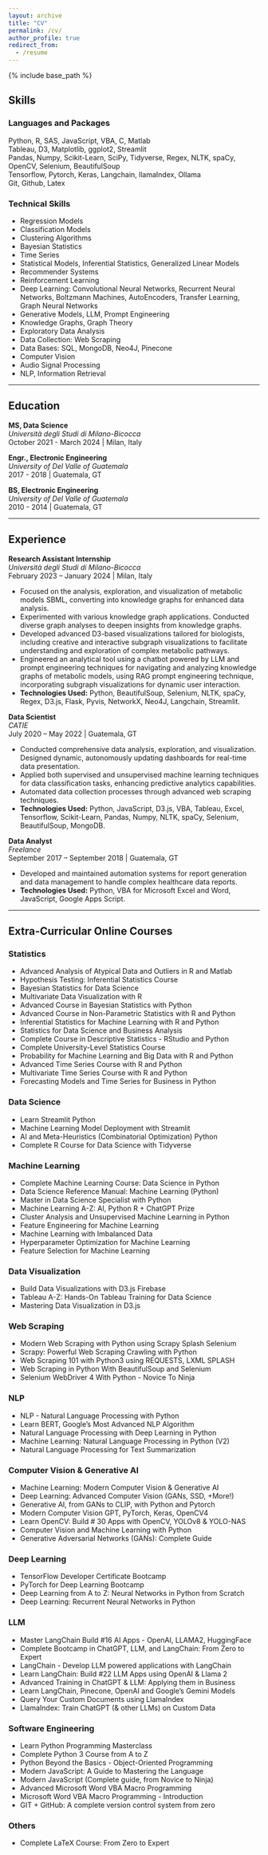 ```yaml
---
layout: archive
title: "CV"
permalink: /cv/
author_profile: true
redirect_from:
  - /resume
---
```


{% include base_path %}

## Skills

### Languages and Packages
Python, R, SAS, JavaScript, VBA, C, Matlab  
Tableau, D3, Matplotlib, ggplot2, Streamlit  
Pandas, Numpy, Scikit-Learn, SciPy, Tidyverse, Regex, NLTK, spaCy, OpenCV, Selenium, BeautifulSoup  
Tensorflow, Pytorch, Keras, Langchain, llamaIndex, Ollama  
Git, Github, Latex

### Technical Skills
- Regression Models
- Classification Models
- Clustering Algorithms
- Bayesian Statistics
- Time Series
- Statistical Models, Inferential Statistics, Generalized Linear Models
- Recommender Systems
- Reinforcement Learning
- Deep Learning: Convolutional Neural Networks, Recurrent Neural Networks, Boltzmann Machines, AutoEncoders, Transfer Learning, Graph Neural Networks
- Generative Models, LLM, Prompt Engineering
- Knowledge Graphs, Graph Theory
- Exploratory Data Analysis
- Data Collection: Web Scraping
- Data Bases: SQL, MongoDB, Neo4J, Pinecone
- Computer Vision
- Audio Signal Processing
- NLP, Information Retrieval

---

## Education

**MS, Data Science**  
*Università degli Studi di Milano-Bicocca*  
October 2021 - March 2024 | Milan, Italy

**Engr., Electronic Engineering**  
*University of Del Valle of Guatemala*  
2017 - 2018 | Guatemala, GT

**BS, Electronic Engineering**  
*University of Del Valle of Guatemala*  
2010 - 2014 | Guatemala, GT

---

## Experience

**Research Assistant Internship**  
*Università degli Studi di Milano-Bicocca*  
February 2023 – January 2024 | Milan, Italy

- Focused on the analysis, exploration, and visualization of metabolic models SBML, converting into knowledge graphs for enhanced data analysis.
- Experimented with various knowledge graph applications. Conducted diverse graph analyses to deepen insights from knowledge graphs.
- Developed advanced D3-based visualizations tailored for biologists, including creative and interactive subgraph visualizations to facilitate understanding and exploration of complex metabolic pathways.
- Engineered an analytical tool using a chatbot powered by LLM and prompt engineering techniques for navigating and analyzing knowledge graphs of metabolic models, using RAG prompt engineering technique, incorporating subgraph visualizations for dynamic user interaction.
- **Technologies Used:** Python, BeautifulSoup, Selenium, NLTK, spaCy, Regex, D3.js, Flask, Pyvis, NetworkX, Neo4J, Langchain, Streamlit.

**Data Scientist**  
*CATIE*  
July 2020 – May 2022 | Guatemala, GT

- Conducted comprehensive data analysis, exploration, and visualization. Designed dynamic, autonomously updating dashboards for real-time data presentation.
- Applied both supervised and unsupervised machine learning techniques for data classification tasks, enhancing predictive analytics capabilities.
- Automated data collection processes through advanced web scraping techniques.
- **Technologies Used:** Python, JavaScript, D3.js, VBA, Tableau, Excel, Tensorflow, Scikit-Learn, Pandas, Numpy, NLTK, spaCy, Selenium, BeautifulSoup, MongoDB.

**Data Analyst**  
*Freelance*  
September 2017 – September 2018 | Guatemala, GT

- Developed and maintained automation systems for report generation and data management to handle complex healthcare data reports.
- **Technologies Used:** Python, VBA for Microsoft Excel and Word, JavaScript, Google Apps Script.

---

## Extra-Curricular Online Courses

### Statistics
- Advanced Analysis of Atypical Data and Outliers in R and Matlab
- Hypothesis Testing: Inferential Statistics Course
- Bayesian Statistics for Data Science
- Multivariate Data Visualization with R
- Advanced Course in Bayesian Statistics with Python
- Advanced Course in Non-Parametric Statistics with R and Python
- Inferential Statistics for Machine Learning with R and Python
- Statistics for Data Science and Business Analysis
- Complete Course in Descriptive Statistics - RStudio and Python
- Complete University-Level Statistics Course
- Probability for Machine Learning and Big Data with R and Python
- Advanced Time Series Course with R and Python
- Multivariate Time Series Course with R and Python
- Forecasting Models and Time Series for Business in Python

### Data Science
- Learn Streamlit Python
- Machine Learning Model Deployment with Streamlit
- AI and Meta-Heuristics (Combinatorial Optimization) Python
- Complete R Course for Data Science with Tidyverse

### Machine Learning
- Complete Machine Learning Course: Data Science in Python
- Data Science Reference Manual: Machine Learning (Python)
- Master in Data Science Specialist with Python
- Machine Learning A-Z: AI, Python R + ChatGPT Prize
- Cluster Analysis and Unsupervised Machine Learning in Python
- Feature Engineering for Machine Learning
- Machine Learning with Imbalanced Data
- Hyperparameter Optimization for Machine Learning
- Feature Selection for Machine Learning

### Data Visualization
- Build Data Visualizations with D3.js Firebase
- Tableau A-Z: Hands-On Tableau Training for Data Science
- Mastering Data Visualization in D3.js

### Web Scraping
- Modern Web Scraping with Python using Scrapy Splash Selenium
- Scrapy: Powerful Web Scraping Crawling with Python
- Web Scraping 101 with Python3 using REQUESTS, LXML SPLASH
- Web Scraping in Python With BeautifulSoup and Selenium
- Selenium WebDriver 4 With Python - Novice To Ninja

### NLP
- NLP - Natural Language Processing with Python
- Learn BERT, Google’s Most Advanced NLP Algorithm
- Natural Language Processing with Deep Learning in Python
- Machine Learning: Natural Language Processing in Python (V2)
- Natural Language Processing for Text Summarization

### Computer Vision & Generative AI
- Machine Learning: Modern Computer Vision & Generative AI
- Deep Learning: Advanced Computer Vision (GANs, SSD, +More!)
- Generative AI, from GANs to CLIP, with Python and Pytorch
- Modern Computer Vision GPT, PyTorch, Keras, OpenCV4
- Learn OpenCV: Build # 30 Apps with OpenCV, YOLOv8 & YOLO-NAS
- Computer Vision and Machine Learning with Python
- Generative Adversarial Networks (GANs): Complete Guide

### Deep Learning
- TensorFlow Developer Certificate Bootcamp
- PyTorch for Deep Learning Bootcamp
- Deep Learning from A to Z: Neural Networks in Python from Scratch
- Deep Learning: Recurrent Neural Networks in Python

### LLM
- Master LangChain Build #16 AI Apps - OpenAI, LLAMA2, HuggingFace
- Complete Bootcamp in ChatGPT, LLM, and LangChain: From Zero to Expert
- LangChain - Develop LLM powered applications with LangChain
- Learn LangChain: Build #22 LLM Apps using OpenAI & Llama 2
- Advanced Training in ChatGPT & LLM: Applying them in Business
- Learn LangChain, Pinecone, OpenAI and Google’s Gemini Models
- Query Your Custom Documents using LlamaIndex
- LlamaIndex: Train ChatGPT (& other LLMs) on Custom Data

### Software Engineering
- Learn Python Programming Masterclass
- Complete Python 3 Course from A to Z
- Python Beyond the Basics - Object-Oriented Programming
- Modern JavaScript: A Guide to Mastering the Language
- Modern JavaScript (Complete guide, from Novice to Ninja)
- Advanced Microsoft Word VBA Macro Programming
- Microsoft Word VBA Macro Programming - Introduction
- GIT + GitHub: A complete version control system from zero

### Others
- Complete LaTeX Course: From Zero to Expert

